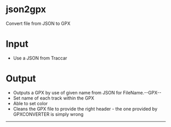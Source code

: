 # json2gpx
Convert file from JSON to GPX

# Input
* Use a JSON from Traccar
# Output
* Outputs a GPX by use of given name from JSON for FileName.--GPX--
* Set name of each track within the GPX
* Able to set color
* Cleans the GPX file to provide the right header - the one provided by GPXCONVERTER is simply wrong
---
